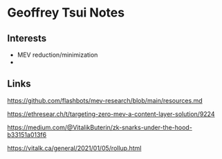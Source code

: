 # Geoffrey Tsui Notes

## Interests
- MEV reduction/minimization
- 

## Links

https://github.com/flashbots/mev-research/blob/main/resources.md

https://ethresear.ch/t/targeting-zero-mev-a-content-layer-solution/9224

https://medium.com/@VitalikButerin/zk-snarks-under-the-hood-b33151a013f6

https://vitalk.ca/general/2021/01/05/rollup.html

